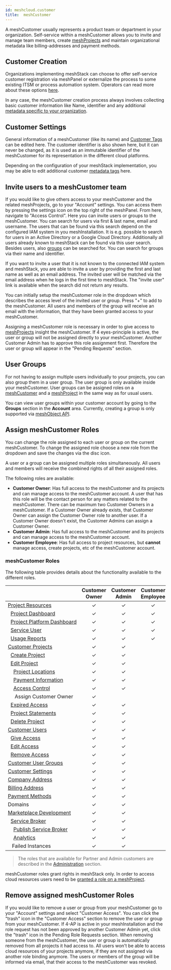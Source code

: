 ```yaml
---
id: meshcloud.customer
title:  meshCustomer
---
```


A meshCustomer usually represents a product team or department in your organization. Self-service within a meshCustomer
allows you to invite and manage team members, create [meshProjects](meshcloud.project.md) and maintain organizational metadata like billing-addresses and payment methods.

## Customer Creation

Organizations implementing meshStack can choose to offer self-service customer registration via meshPanel or externalize
the process to some existing ITSM or process automation system. Operators can read more about these options [here](meshstack.configuration.md#customer-registration).

In any case, the meshCustomer creation process always involves collecting basic customer information like Name, identifier
and any additional [metadata specific to your organization](meshstack.metadata-tags.md#customer-tag-schema).

## Customer Settings

General information of a meshCustomer (like its name) and [Customer Tags](meshstack.metadata-tags.md#customer-tag-schema) can be edited here. The customer identifier is also shown here, but it can never be changed, as it is used as an immutable identifier of the meshCustomer for its representation in the different cloud platforms.

Depending on the configuration of your meshStack implementation, you may be able to edit additional customer [metadata tags](./meshcloud.metadata-tags.md) here.

## Invite users to a meshCustomer team

If you would like to give others access to your meshCustomer and the related meshProjects, go to your "Account" settings.
You can access them by pressing the settings icon on the top right of the meshPanel.
From here, navigate to "Access Control". Here you can invite users or groups to the meshCustomer.
You can search for users via first & last name, email and username. The users that can be found via
this search depend on the configured IAM system in you meshInstallation. It is e.g. possible to search for users in an Active Directory or a Google Cloud Directory. Additionally all users already known to meshStack can be found via this user search. Besides users, also [groups](#user-groups) can be searched for. You can search for groups via their name and identifier.

If you want to invite a user that it is not known to the connected IAM system and meshStack, you are able to invite a user by providing
the first and last name as well as an email address. The invited user will be matched via the email address when he logs in the first time to meshStack.
The "invite user" link is available when the search did not return any results.

You can initially setup the meshCustomer role in the dropdown which describes the access level of the invited user or group.
Press "+" to add to the meshCustomer. All users and members of the group will receive an email with the information,
that they have been granted access to your meshCustomer.

Assigning a meshCustomer role is necessary in order to give access to [meshProjects](meshcloud.project.md) insight the meshCustomer.
If 4 eyes-principle is active, the user or group will not be assigned directly to your meshCustomer. Another Customer Admin has to approve this role assignment first. Therefore the user or group will appear in the "Pending Requests" section.

## User Groups

For not having to assign multiple users individually to your projects, you can also group them in a user group. The user group is only available inside your meshCustomer. User groups can be assigned roles on a [meshCustomer](#invite-users-to-a-meshcustomer-team) and a [meshProject](meshcloud.project.md#access-anagement-on-a-meshproject) in the same way as for usual users.

You can view user groups within your customer account by going to the **Groups** section in the **Account** area.
Currently, creating a group is only supported via [meshObject API](meshstack.api.md).

## Assign meshCustomer Roles

You can change the role assigned to each user or group on the current meshCustomer.
To change the assigned role choose a new role from the dropdown and save the changes via the disc icon.

A user or a group can be assigned multiple roles simultaneously. All users and members will receive the combined rights of all their assigned roles.

The following roles are available:

- **Customer Owner**: Has full access to the meshCustomer and its projects and can manage access to the meshCustomer account. A user that has this role will be the contact person for any matters related to the meshCustomer. There can be maximum two Customer Owners in a meshCustomer. If a Customer Owner already exists, that Customer Owner can assign the Customer Owner role to another user. If a Customer Owner doesn't exist, the Customer Admins can assign a Customer Owner.
- **Customer Admin**: Has full access to the meshCustomer and its projects and can manage access to the meshCustomer account.
- **Customer Employee**: Has full access to project resources, but **cannot** manage access, create projects, etc of the meshCustomer account.

### meshCustomer Roles

The following table provides details about the functionality available to the different roles.

|                       | Customer Owner | Customer Admin | Customer Employee |
| --------------------- | :---: | :---: | :---: |
| [Project&nbsp;Resources](meshcloud.project-resources.md) | &#10003; | &#10003; | &#10003; |
| &nbsp;&nbsp;[Project&nbsp;Dashboard](meshcloud.project-resources.md#project-dashboard) | &#10003; | &#10003; | &#10003; |
| &nbsp;&nbsp;[Project&nbsp;Platform&nbsp;Dashboard](meshcloud.project-resources.md#project-platform-dashboard) | &#10003; | &#10003; | &#10003; |
| &nbsp;&nbsp;[Service&nbsp;User](meshcloud.service-user.md) | &#10003; | &#10003; | &#10003; |
| &nbsp;&nbsp;[Usage Reports](meshcloud.project-metering.md#tenant-usage-report) | &#10003; | &#10003; | &#10003; |
| [Customer&nbsp;Projects](meshcloud.project.md#manage-meshprojects) | &#10003; | &#10003; | |
| &nbsp;&nbsp;[Create&nbsp;Project](meshcloud.project.md#create-a-new-meshproject) | &#10003; | &#10003; | |
| &nbsp;&nbsp;[Edit&nbsp;Project](meshcloud.project.md#manage-meshprojects) | &#10003; | &#10003; | |
| &nbsp;&nbsp;&nbsp;&nbsp;[Project&nbsp;Locations](meshcloud.project.md#add-remove-locations-from-a-meshproject) | &#10003; | &#10003; | |
| &nbsp;&nbsp;&nbsp;&nbsp;[Payment&nbsp;Information](meshcloud.project.md#provide-payment-information-for-meshproject) | &#10003; | &#10003; | |
| &nbsp;&nbsp;&nbsp;&nbsp;[Access&nbsp;Control](meshcloud.project.md#access-control-on-a-meshproject) | &#10003; | &#10003; | |
| &nbsp;&nbsp;&nbsp;&nbsp;&nbsp;Assign&nbsp;Customer&nbsp;Owner | &#10003; | | |
| &nbsp;&nbsp;[Expired&nbsp;Access](meshcloud.project.md#expiration-of-a-principal-assignment) | &#10003; | &#10003; | |
| &nbsp;&nbsp;[Project&nbsp;Statements](meshcloud.project-metering.md#project-statement) | &#10003; | &#10003; | |
| &nbsp;&nbsp;[Delete&nbsp;Project](meshcloud.project.md#delete-a-meshproject) | &#10003; | &#10003; | |
| [Customer&nbsp;Users](meshcloud.customer.md) | &#10003; | &#10003; | |
| &nbsp;&nbsp;[Give&nbsp;Access](meshcloud.customer.md#invite-users-to-a-meshcustomer-team) | &#10003; | &#10003; | |
| &nbsp;&nbsp;[Edit&nbsp;Access](meshcloud.customer.md#assign-meshcustomer-roles) | &#10003; | &#10003; | |
| &nbsp;&nbsp;[Remove&nbsp;Access](meshcloud.customer.md#remove-assigned-meshcustomer-roles) | &#10003; | &#10003; | |
| [Customer&nbsp;User&nbsp;Groups](meshcloud.customer.md#user-groups) | &#10003; | &#10003; | |
| [Customer&nbsp;Settings](meshcloud.customer.md#customer-settings) | &#10003; | &#10003; | |
| [Company&nbsp;Address](meshcloud.project-metering.md#company-billing-addresses) | &#10003; | &#10003; | |
| [Billing&nbsp;Address](meshcloud.project-metering.md#company-billing-addresses) | &#10003; | &#10003; | |
| [Payment&nbsp;Methods](meshcloud.payment-methods.md) | &#10003; | &#10003; | |
| Domains | &#10003; | &#10003; | |
| [Marketplace&nbsp;Development](meshstack.meshmarketplace.development.md) | &#10003; | &#10003; | |
| &nbsp;&nbsp;[Service&nbsp;Broker](meshstack.meshmarketplace.development.md#how-to-use-it) | &#10003; | &#10003; | |
| &nbsp;&nbsp;&nbsp;&nbsp;[Publish Service Broker](meshstack.meshmarketplace.development.md#publish-your-service-broker) | &#10003; | &#10003; | |
| &nbsp;&nbsp;&nbsp;&nbsp;[Analytics](meshstack.meshmarketplace.development.md#debugging-your-service-broker) | &#10003; | &#10003; | |
| &nbsp;&nbsp;&nbsp;Failed&nbsp;Instances | &#10003; | &#10003; | |

> The roles that are available for Partner and Admin customers are described in the [Administration](administration.index.md) section.

meshCustomer roles grant rights in meshStack only. In order to access cloud resources users need to be [granted a role on a meshProject](meshcloud.project.md#access-control-on-a-meshproject).

## Remove assigned meshCustomer Roles

If you would like to remove a user or group from your meshCustomer go to your "Account" settings and select "Customer Access". You can click the "trash" icon in the "Customer Access" section to remove the user or group from your meshCustomer. If 4-AP is active in your meshInstallation and the role request has not been approved by another Customer Admin yet, click the "trash" icon in the Pending Role Requests section. When removing someone from the meshCustomer, the user or group is automatically removed from all projects it had access to. All users won't be able to access cloud resources of your projects anymore, if they are not assigned via another role binding anymore. The users or members of the group will be informed via email, that their access to the meshCustomer was revoked.
